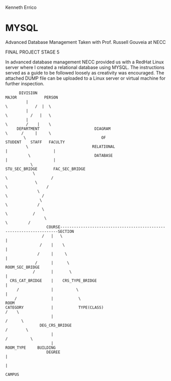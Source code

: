 Kenneth Errico
# MYSQL
Advanced Database Management
Taken with Prof. Russell Gouveia at NECC


FINAL PROJECT STAGE 5

In advanced database management NECC provided us with a RedHat Linux server where I 
created a relational database using MYSQL. The instructions served as a guide
to be followed loosely as creativity was encouraged. The attached DUMP file can
be uploaded to a Linux server or virtual machine for further inspection.



          DIVISION                                                                MAJOR            PERSON
             |                                                                       \            /  |  \
             |                                                                        \          /   |   \
             |                                                                         \        /    |    \
         DEPARTMENT                        DIAGRAM                                      \      /     |     \ 
            \                                 OF                                        STUDENT    STAFF   FACULTY
             \                            RELATIONAL                                      |                    |
              \                            DATABASE                                       |                    |
               \                                                                    STU_SEC_BRIDGE       FAC_SEC_BRIDGE
                \                                                                         \                   /
                 \                                                                         \                 /
                  \                                                                         \               /
                   \                                                                         \             /
                    \                                                                         \           /
                     \                                                                         \         /
                      COURSE---------------------------------------------------------------------SECTION
                    /   |   \                                                                       |
                   /    |    \                                                                      |
                  /     |     \                                                                     |
                 /      |      \                                                              ROOM_SEC_BRIDGE
                /       |       \                                                                   |
      CRS_CAT_BRIDGE    |    CRS_TYPE_BRIDGE                                                        |
         /              |          \                                                                |
        /               |           \                                                              ROOM
    CATEGORY            |           TYPE(CLASS)                                                   /    \
                        |                                                                        /      \
                   DEG_CRS_BRIDGE                                                               /        \
                        |                                                                      /          \
                        |                                                                 ROOM_TYPE     BUILDING
                      DEGREE                                                                                |
                                                                                                            |
                                                                                                         CAMPUS
                                                                                                         
                                                                                                         
